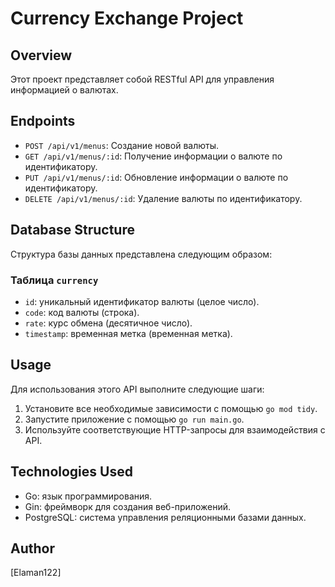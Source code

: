 # Currency Exchange Project

## Overview
Этот проект представляет собой RESTful API для управления информацией о валютах.

## Endpoints
- `POST /api/v1/menus`: Создание новой валюты.
- `GET /api/v1/menus/:id`: Получение информации о валюте по идентификатору.
- `PUT /api/v1/menus/:id`: Обновление информации о валюте по идентификатору.
- `DELETE /api/v1/menus/:id`: Удаление валюты по идентификатору.

## Database Structure
Структура базы данных представлена следующим образом:

### Таблица `currency`
- `id`: уникальный идентификатор валюты (целое число).
- `code`: код валюты (строка).
- `rate`: курс обмена (десятичное число).
- `timestamp`: временная метка (временная метка).

## Usage
Для использования этого API выполните следующие шаги:

1. Установите все необходимые зависимости с помощью `go mod tidy`.
2. Запустите приложение с помощью `go run main.go`.
3. Используйте соответствующие HTTP-запросы для взаимодействия с API.

## Technologies Used
- Go: язык программирования.
- Gin: фреймворк для создания веб-приложений.
- PostgreSQL: система управления реляционными базами данных.

## Author
[Elaman122]


